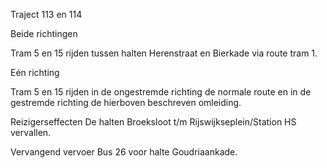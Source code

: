 Traject 113 en 114

Beide richtingen

Tram 5 en 15
rijden tussen halten Herenstraat en Bierkade via route tram 1.

Eén richting

Tram 5 en 15
rijden in de ongestremde richting de normale route en in de gestremde richting de hierboven beschreven omleiding.

Reizigerseffecten
De halten Broeksloot t/m Rijswijkseplein/Station HS vervallen.

Vervangend vervoer
Bus 26 voor halte Goudriaankade.




